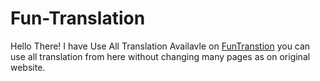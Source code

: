 # Fun-Translation

Hello There! I have Use All Translation Availavle on [FunTranstion](https://funtranslations.com/) you can use all translation from here without changing many pages as on original website.
